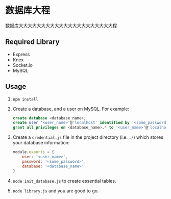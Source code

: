 # 数据库大程

数据库大大大大大大大大大大大大大大大大大大大大大程

## Required Library

- Express
- Knex
- Socket.io
- MySQL

## Usage

1. `npm install`
2. Create a database, and a user on MySQL. For example:

    ```sql
    create database <database_name>;
    create user '<user_name>'@'localhost' identified by '<some_password>';
    grant all privileges on <database_name>.* to '<user_name>'@'localhost';
    ```

3. Create a `credential.js` file in the project directory (i.e. `./`) which stores your database information:

    ```js
    module.exports = {
        user: '<user_name>',
        password: '<some_password>',
        database: '<database_name>'
    }
    ```

4. `node init_database.js` to create essential tables.
5. `node library.js` and you are good to go.
